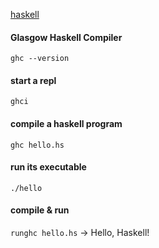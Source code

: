 [haskell](https://www.haskell.org/ghcup/steps/)

#### Glasgow Haskell Compiler
`ghc --version`

#### start a repl
`ghci`

#### compile a haskell program
`ghc hello.hs`

#### run its executable
`./hello`

#### compile & run  
`runghc hello.hs`  -> Hello, Haskell!
